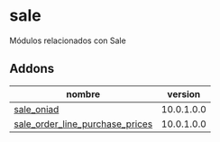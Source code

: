 sale
=========
Módulos relacionados con Sale


Addons
----------------
nombre | version
--- | ---
[sale_oniad](sale_oniad/) | 10.0.1.0.0
[sale_order_line_purchase_prices](sale_order_line_purchase_prices/) | 10.0.1.0.0
